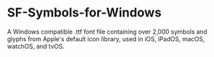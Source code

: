 # SF-Symbols-for-Windows
A Windows compatible .ttf font file containing over 2,000 symbols and glyphs from Apple's default icon library, used in iOS, iPadOS, macOS, watchOS, and tvOS.

